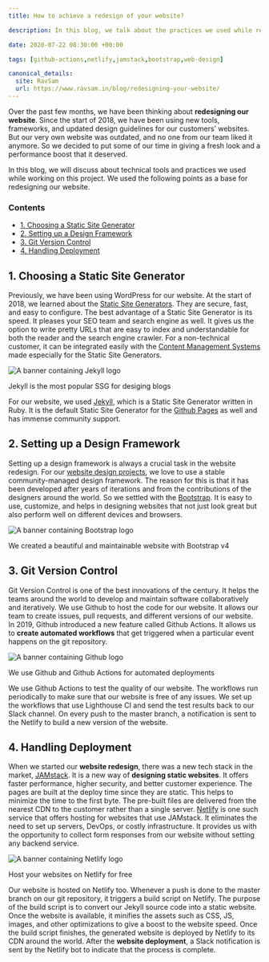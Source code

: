 ```yaml
---
title: How to achieve a redesign of your website?

description: In this blog, we talk about the practices we used while redesigning our website from scratch. We built the website in Jekyll and deployed it on Netlify.

date: 2020-07-22 08:30:00 +00:00

tags: [github-actions,netlify,jamstack,bootstrap,web-design]

canonical_details:
  site: RavSam
  url: https://www.ravsam.in/blog/redesigning-your-website/
---
```


Over the past few months, we have been thinking about **redesigning our website**. Since the start of 2018, we have been using new tools, frameworks, and updated design guidelines for our customers’ websites. But our very own website was outdated, and no one from our team liked it anymore. So we decided to put some of our time in giving a fresh look and a performance boost that it deserved.

In this blog, we will discuss about technical tools and practices we used while working on this project. We used the following points as a base for redesigning our website.

### Contents

*   [1\. Choosing a Static Site Generator](#1-choosing-a-static-site-generator)
*   [2\. Setting up a Design Framework](#2-setting-up-a-design-framework)
*   [3\. Git Version Control](#3-git-version-control)
*   [4\. Handling Deployment](#4-handling-deployment)

1\. Choosing a Static Site Generator
------------------------------------

Previously, we have been using WordPress for our website. At the start of 2018, we learned about the [Static Site Generators](https://www.netguru.com/blog/what-are-static-site-generators). They are secure, fast, and easy to configure. The best advantage of a Static Site Generator is its speed. It pleases your SEO team and search engine as well. It gives us the option to write pretty URLs that are easy to index and understandable for both the reader and the search engine crawler. For a non-technical customer, it can be integrated easily with the [Content Management Systems](https://www.zesty.io/mindshare/marketing-technology/what-is-a-content-management-system-cms-the-complete-guide/) made especially for the Static Site Generators.

![A banner containing Jekyll logo](https://www.ravsam.in/assets/images/blog-assets/jekyll.jpeg)

Jekyll is the most popular SSG for desiging blogs

For our website, we used [Jekyll](https://jekyllrb.com/), which is a Static Site Generator written in Ruby. It is the default Static Site Generator for the [Github Pages](https://pages.github.com/) as well and has immense community support.

2\. Setting up a Design Framework
---------------------------------

Setting up a design framework is always a crucial task in the website redesign. For our [website design projects](/services/website-design/), we love to use a stable community-managed design framework. The reason for this is that it has been developed after years of iterations and from the contributions of the designers around the world. So we settled with the [Bootstrap](https://getbootstrap.com/). It is easy to use, customize, and helps in designing websites that not just look great but also perform well on different devices and browsers.

![A banner containing Bootstrap logo](https://www.ravsam.in/assets/images/blog-assets/bootstrap.png)

We created a beautiful and maintainable website with Bootstrap v4

3\. Git Version Control
-----------------------

Git Version Control is one of the best innovations of the century. It helps the teams around the world to develop and maintain software collaboratively and iteratively. We use Github to host the code for our website. It allows our team to create issues, pull requests, and different versions of our website. In 2019, Github introduced a new feature called Github Actions. It allows us to **create automated workflows** that get triggered when a particular event happens on the git repository.

![A banner containing Github logo](https://www.ravsam.in/assets/images/blog-assets/github.png)

We use Github and Github Actions for automated deployments

We use Github Actions to test the quality of our website. The workflows run periodically to make sure that our website is free of any issues. We set up the workflows that use Lighthouse CI and send the test results back to our Slack channel. On every push to the master branch, a notification is sent to the Netlify to build a new version of the website.

4\. Handling Deployment
-----------------------

When we started our **website redesign**, there was a new tech stack in the market, [JAMstack](https://jamstack.org/). It is a new way of **designing static websites**. It offers faster performance, higher security, and better customer experience. The pages are built at the deploy time since they are static. This helps to minimize the time to the first byte. The pre-built files are delivered from the nearest CDN to the customer rather than a single server. [Netlify](https://www.netlify.com/) is one such service that offers hosting for websites that use JAMstack. It eliminates the need to set up servers, DevOps, or costly infrastructure. It provides us with the opportunity to collect form responses from our website without setting any backend service.

![A banner containing Netlify logo](https://www.ravsam.in/assets/images/blog-assets/netlify.png)

Host your websites on Netlify for free

Our website is hosted on Netlify too. Whenever a push is done to the master branch on our git repository, it triggers a build script on Netlify. The purpose of the build script is to convert our Jekyll source code into a static website. Once the website is available, it minifies the assets such as CSS, JS, images, and other optimizations to give a boost to the website speed. Once the build script finishes, the generated website is deployed by Netlify to its CDN around the world. After the **website deployment**, a Slack notification is sent by the Netlify bot to indicate that the process is complete.
    